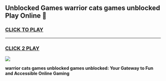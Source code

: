 
## Unblocked Games warrior cats games unblocked Play Online 👋
<h3>
<a href="https://news.freeplayer.one?title=warrior_cats_games_unblocked&ref=17F">CLICK TO PLAY</a></h3>
<hr>

<h3>
<a href="https://news.freeplayer.one?title=warrior_cats_games_unblocked&ref=17F">CLICK 2 PLAY</a>
  
</h3>

<a href="https://news.freeplayer.one?title=warrior_cats_games_unblocked&ref=17F/"><img src="https://clearcache.store/games.png"></a>


**warrior cats games unblocked games unblocked: Your Gateway to Fun and Accessible Online Gaming**
